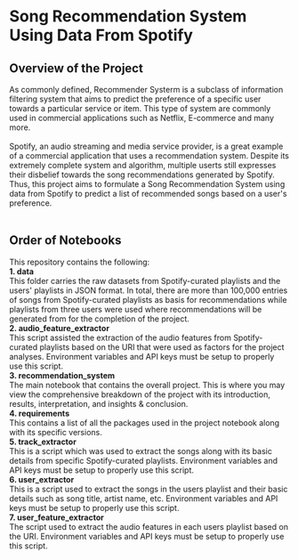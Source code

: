 # Song Recommendation System Using Data From Spotify
## Overview of the Project
As commonly defined, Recommender Systerm is a subclass of information filtering system that aims to predict the preference  of a specific user towards a particular service or item. This type of system are commonly used in commercial applications such as Netflix, E-commerce and many more. 
<br>
<br>Spotify, an audio streaming and media service provider, is a great example of a commercial application that uses a recommendation system. Despite its extremely complete system and algorithm, multiple userts still expresses their disbelief towards the song recommendations generated by Spotify. Thus, this project aims to formulate a Song Recommendation System using data from Spotify to predict a list of recommended songs based on a user's preference.
<br>
<br>
## Order of Notebooks
This repository contains the following:
<br> **1. data**
<br>This folder carries the raw datasets from Spotify-curated playlists and the users' playlists in JSON format. In total, there are more than 100,000 entries of songs from Spotify-curated playlists as basis for recommendations while playlists from three users were used where recommendations will be generated from for the completion of the project. 
<br> **2. audio_feature_extractor**
<br>This script assisted the extraction of the audio features from Spotify-curated playlists based on the URI that were used as factors for the project analyses. Environment variables and API keys must be setup to properly use this script.
<br> **3. recommendation_system**
<br>The main notebook that contains the overall project. This is where you may view the comprehensive breakdown of the project with its introduction, results, interpretation, and insights & conclusion.
<br> **4. requirements**
<br> This contains a list of all the packages used in the project notebook along with its specific versions.
<br> **5. track_extractor**
<br> This is a script which was used to extract the songs along with its basic details from specific Spotify-curated playlists. Environment variables and API keys must be setup to properly use this script.
<br> **6. user_extractor**
<br> This is a script used to extract the songs in the users playlist and their basic details such as song title, artist name, etc. Environment variables and API keys must be setup to properly use this script.
<br> **7. user_feature_extractor**
<br> The script used to extract the audio features in each users playlist based on the URI. Environment variables and API keys must be setup to properly use this script.